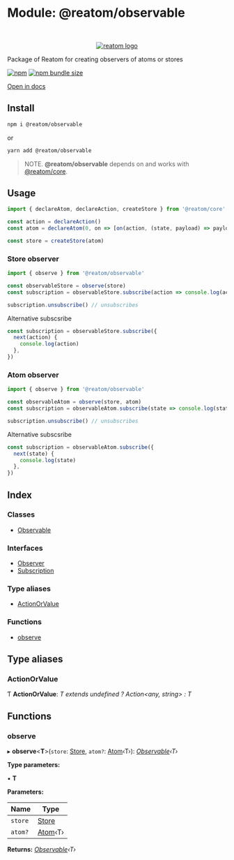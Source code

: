 # Module: @reatom/observable

<div align="center">
<br/>

[![reatom logo](https://reatom.js.org/logos/logo.svg)](https://reatom.js.org)

</div>

Package of Reatom for creating observers of atoms or stores

[![npm](https://img.shields.io/npm/v/@reatom/observable?style=flat-square)](https://www.npmjs.com/package/@reatom/observable)
[![npm bundle size](https://img.shields.io/bundlephobia/minzip/@reatom/observable?style=flat-square)](https://bundlephobia.com/result?p=@reatom/observable)

[Open in docs](https://reatom.js.org/#/packages/observable)

## Install

```sh
npm i @reatom/observable
```

or

```sh
yarn add @reatom/observable
```

> NOTE. **@reatom/observable** depends on and works with [@reatom/core](https://reatom.js.org/#/reatom-core).

## Usage

```js
import { declareAtom, declareAction, createStore } from '@reatom/core'

const action = declareAction()
const atom = declareAtom(0, on => [on(action, (state, payload) => payload)])

const store = createStore(atom)
```

### Store observer

```js
import { observe } from '@reatom/observable'

const observableStore = observe(store)
const subscription = observableStore.subscribe(action => console.log(action))

subscription.unsubscribe() // unsubscribes
```

Alternative subscsribe

```js
const subscription = observableStore.subscribe({
  next(action) {
    console.log(action)
  },
})
```

### Atom observer

```js
import { observe } from '@reatom/observable'

const observableAtom = observe(store, atom)
const subscription = observableAtom.subscribe(state => console.log(state))

subscription.unsubscribe() // unsubscribes
```

Alternative subscsribe

```js
const subscription = observableAtom.subscribe({
  next(state) {
    console.log(state)
  },
})
```

## Index

### Classes

- [Observable](../classes/_reatom_observable.observable.md)

### Interfaces

- [Observer](../interfaces/_reatom_observable.observer.md)
- [Subscription](../interfaces/_reatom_observable.subscription.md)

### Type aliases

- [ActionOrValue](_reatom_observable.md#markdown-header-actionorvalue)

### Functions

- [observe](_reatom_observable.md#markdown-header-observe)

## Type aliases

### <a id="markdown-header-actionorvalue" name="markdown-header-actionorvalue"></a> ActionOrValue

Ƭ **ActionOrValue**: _T extends undefined ? Action<any, string> : T_

## Functions

### <a id="markdown-header-observe" name="markdown-header-observe"></a> observe

▸ **observe**<**T**>(`store`: [Store](_reatom_core.md#markdown-header-store), `atom?`: [Atom](../interfaces/_reatom_core.atom.md)‹T›): _[Observable](../classes/_reatom_observable.observable.md)‹T›_

**Type parameters:**

▪ **T**

**Parameters:**

| Name    | Type                                           |
| ------- | ---------------------------------------------- |
| `store` | [Store](_reatom_core.md#markdown-header-store) |
| `atom?` | [Atom](../interfaces/_reatom_core.atom.md)‹T›  |

**Returns:** _[Observable](../classes/_reatom_observable.observable.md)‹T›_
